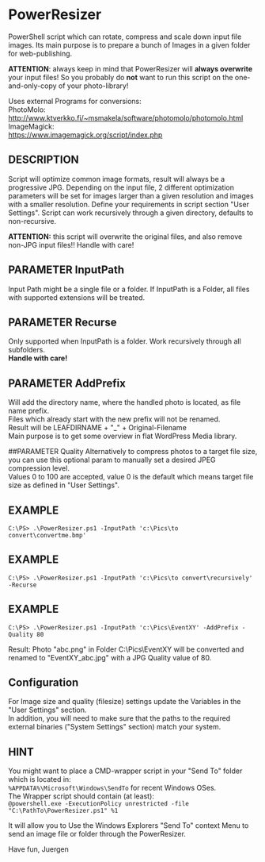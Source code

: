 # PowerResizer

PowerShell script which can rotate, compress and scale down input file images. Its main purpose is to prepare a bunch of Images in a given folder for web-publishing.

**ATTENTION**: always keep in mind that PowerResizer will **always overwrite** your input files! So you probably do **not** want to run this script on the one-and-only-copy of your photo-library!

Uses external Programs for conversions:  
PhotoMolo:  
http://www.ktverkko.fi/~msmakela/software/photomolo/photomolo.html  
ImageMagick:  
https://www.imagemagick.org/script/index.php  


## DESCRIPTION

Script will optimize common image formats, result will always be a progressive JPG.
Depending on the input file, 2 different optimization parameters will be set
for images larger than a given resolution and images with a smaller resolution.
Define your requirements in script section "User Settings".
Script can work recursively through a given directory, defaults to non-recursive.

**ATTENTION:** this script will overwrite the original files, and also remove non-JPG
input files!! Handle with care!

## PARAMETER InputPath
Input Path might be a single file or a folder.
If InputPath is a Folder, all files with supported extensions will be treated.

## PARAMETER Recurse
Only supported when InputPath is a folder. Work recursively through all subfolders.  
**Handle with care!**

## PARAMETER AddPrefix
Will add the directory name, where the handled photo is located, as file name prefix.  
Files which already start with the new prefix will not be renamed.  
Result will be LEAFDIRNAME + "_" + Original-Filename  
Main purpose is to get some overview in flat WordPress Media library.

##PARAMETER Quality
Alternatively to compress photos to a target file size, you can use this optional param to manually set a desired JPEG compression level.  
Values 0 to 100 are accepted, value 0 is the default which means target file size as defined in "User Settings".

## EXAMPLE

    C:\PS> .\PowerResizer.ps1 -InputPath 'c:\Pics\to convert\convertme.bmp'

## EXAMPLE

    C:\PS> .\PowerResizer.ps1 -InputPath 'c:\Pics\to convert\recursively' -Recurse

## EXAMPLE

    C:\PS> .\PowerResizer.ps1 -InputPath 'c:\Pics\EventXY' -AddPrefix -Quality 80 
Result: Photo "abc.png" in Folder C:\Pics\EventXY will be converted and renamed to "EventXY_abc.jpg" with a JPG Quality value of 80.

## Configuration
For Image size and quality (filesize) settings update the Variables in the "User Settings" section.  
In addition, you will need to make sure that the paths to the required external binaries ("System Settings" section) match your system.  

## HINT

You might want to place a CMD-wrapper script in your "Send To" folder which is located in:  
    `%APPDATA%\Microsoft\Windows\SendTo`
for recent Windows OSes.  
The Wrapper script should contain (at least):  
    `@powershell.exe -ExecutionPolicy unrestricted -file "C:\PathTo\PowerResizer.ps1" %1`

It will allow you to Use the Windows Explorers "Send To" context Menu to send an image file or folder through the PowerResizer.

Have fun,
Juergen
